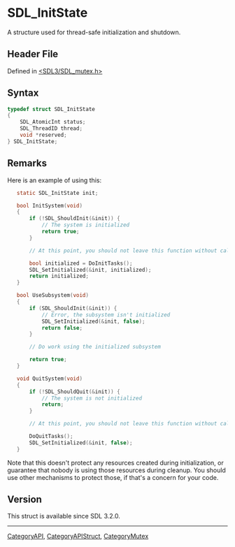 # SDL_InitState

A structure used for thread-safe initialization and shutdown.

## Header File

Defined in [<SDL3/SDL_mutex.h>](https://github.com/libsdl-org/SDL/blob/main/include/SDL3/SDL_mutex.h)

## Syntax

```c
typedef struct SDL_InitState
{
    SDL_AtomicInt status;
    SDL_ThreadID thread;
    void *reserved;
} SDL_InitState;
```

## Remarks

Here is an example of using this:

```c
   static SDL_InitState init;

   bool InitSystem(void)
   {
       if (!SDL_ShouldInit(&init)) {
           // The system is initialized
           return true;
       }

       // At this point, you should not leave this function without calling SDL_SetInitialized()

       bool initialized = DoInitTasks();
       SDL_SetInitialized(&init, initialized);
       return initialized;
   }

   bool UseSubsystem(void)
   {
       if (SDL_ShouldInit(&init)) {
           // Error, the subsystem isn't initialized
           SDL_SetInitialized(&init, false);
           return false;
       }

       // Do work using the initialized subsystem

       return true;
   }

   void QuitSystem(void)
   {
       if (!SDL_ShouldQuit(&init)) {
           // The system is not initialized
           return;
       }

       // At this point, you should not leave this function without calling SDL_SetInitialized()

       DoQuitTasks();
       SDL_SetInitialized(&init, false);
   }
```

Note that this doesn't protect any resources created during initialization,
or guarantee that nobody is using those resources during cleanup. You
should use other mechanisms to protect those, if that's a concern for your
code.

## Version

This struct is available since SDL 3.2.0.

----
[CategoryAPI](CategoryAPI), [CategoryAPIStruct](CategoryAPIStruct), [CategoryMutex](CategoryMutex)

